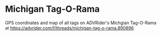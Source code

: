 # Michigan Tag-O-Rama
GPS coordinates and map of all tags on ADVRider's Michgian Tag-O-Rama at https://advrider.com/f/threads/michigan-tag-o-rama.890896

